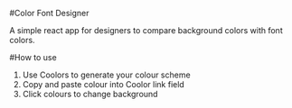 #Color Font Designer

A simple react app for designers to compare background colors with font colors.

#How to use
1. Use Coolors to generate your colour scheme 
2. Copy and paste colour into Coolor link field
3. Click colours to change background 
